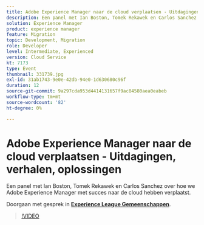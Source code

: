 ```yaml
---
title: Adobe Experience Manager naar de cloud verplaatsen - Uitdagingen, verhalen, oplossingen
description: Een panel met Ian Boston, Tomek Rekawek en Carlos Sanchez over hoe we Adobe Experience Manager met succes naar de cloud hebben verplaatst. Deze sessie is afgeleverd als onderdeel van de Adobe Developers Live Content-gebeurtenis.
solution: Experience Manager
product: experience manager
feature: Migration
topic: Development, Migration
role: Developer
level: Intermediate, Experienced
version: Cloud Service
kt: 7173
type: Event
thumbnail: 331739.jpg
exl-id: 31ab1743-9e0e-42db-94e0-1d630680c96f
duration: 12
source-git-commit: 9a297cda953d4414131657f9ac84580aea0eabeb
workflow-type: tm+mt
source-wordcount: '82'
ht-degree: 0%

---
```


# Adobe Experience Manager naar de cloud verplaatsen - Uitdagingen, verhalen, oplossingen

Een panel met Ian Boston, Tomek Rekawek en Carlos Sanchez over hoe we Adobe Experience Manager met succes naar de cloud hebben verplaatst.

Doorgaan met gesprek in **[Experience League Gemeenschappen](https://adobe.ly/36Yd3v6)**.

>[!VIDEO](https://video.tv.adobe.com/v/331739/?quality=12&learn=on&hidetitle=true)
